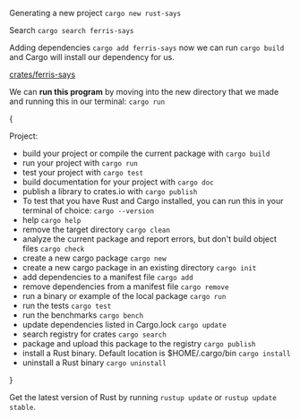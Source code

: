 Generating a new project `cargo new rust-says`

Search `cargo search ferris-says`

Adding dependencies `cargo add ferris-says` now we can run `cargo build` and Cargo will install our dependency for us.

[crates/ferris-says](https://crates.io/crates/ferris-says)


We can **run this program** by moving into the new directory that we made and running this in our terminal: `cargo run`

{

Project:
- build your project or compile the current package with `cargo build`
- run your project with `cargo run`
- test your project with `cargo test`
- build documentation for your project with `cargo doc`
- publish a library to crates.io with `cargo publish`
- To test that you have Rust and Cargo installed, you can run this in your terminal of choice: `cargo --version`
- help `cargo help`
- remove the target directory `cargo clean`
- analyze the current package and report errors, but don't build object files `cargo check`
- create a new cargo package `cargo new`
- create a new cargo package in an existing directory `cargo init`
- add dependencies to a manifest file `cargo add`
- remove dependencies from a manifest file
`cargo remove`
- run a binary or example of the local package `cargo run`
- run the tests `cargo test` 
- run the benchmarks `cargo bench`
- update dependencies listed in Cargo.lock `cargo update`
- search registry for crates `cargo search`
- package and upload this package to the registry `cargo publish`
- install a Rust binary. Default location is $HOME/.cargo/bin `cargo install`
- uninstall a Rust binary `cargo uninstall`


}

Get the latest version of Rust by running `rustup update` or `rustup update stable`.